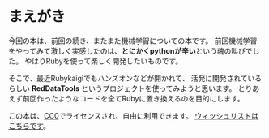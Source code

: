 # まえがき

今回の本は、前回の続き、またまた機械学習についての本です。
前回機械学習をやってみて激しく実感したのは、**とにかくpythonが辛い**という魂の叫びでした。
やはりRubyを使って楽しく開発したいものです。

そこで、最近Rubykaigiでもハンズオンなどが開かれて、
活発に開発されているらしい **RedDataTools** というプロジェクトを使ってみようと思います。
とりあえず前回作ったようなコードを全てRubyに置き換えるのを目的にします。


この本は、[CC0](https://creativecommons.org/choose/zero/)でライセンスされ、自由に利用できます。
[ウィッシュリストはこちらです](https://twishli.st/masarakki)。
